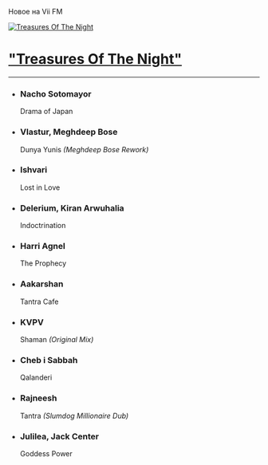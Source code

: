 Новое на Vii FM

[![Treasures Of The Night](https://viifm.art/data/image/collections/totn436326446.jpg)][1]


# ["Treasures Of The Night"][1]

---

- ### Nacho Sotomayor
  Drama of Japan

- ### Vlastur, Meghdeep Bose
  Dunya Yunis _(Meghdeep Bose Rework)_

- ### Ishvari
  Lost in Love

- ### Delerium, Kiran Arwuhalia
  Indoctrination

- ### Harri Agnel
  The Prophecy

- ### Aakarshan
  Tantra Cafe

- ### KVPV
  Shaman _(Original Mix)_

- ### Cheb i Sabbah
  Qalanderi

- ### Rajneesh
  Tantra _(Slumdog Millionaire Dub)_

- ### Julilea, Jack Center
  Goddess Power




[1]: https://t.me/viifm_lux/1188
